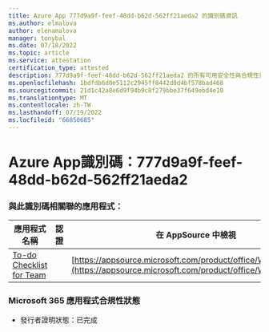 ```yaml
---
title: Azure App 777d9a9f-feef-48dd-b62d-562ff21aeda2 的識別碼資訊
ms.author: elmalova
author: elenamalova
manager: tonybal
ms.date: 07/18/2022
ms.topic: article
ms.service: attestation
certification_type: attested
description: 777d9a9f-feef-48dd-b62d-562ff21aeda2 的所有可用安全性與合規性資訊。
ms.openlocfilehash: 1bdfdb6d0e5112c2945ff8442d0d4bf578bad468
ms.sourcegitcommit: 21d1c42a8e6d9f94b9c8f279bbe37f649ebd4e10
ms.translationtype: MT
ms.contentlocale: zh-TW
ms.lasthandoff: 07/19/2022
ms.locfileid: "66850685"
---
```

# <a name="azure-app-id-777d9a9f-feef-48dd-b62d-562ff21aeda2"></a>Azure App識別碼：777d9a9f-feef-48dd-b62d-562ff21aeda2


### <a name="apps-associated-with-this-id"></a>與此識別碼相關聯的應用程式：
| **應用程式名稱** | **認證** | **在 AppSource 中檢視** |
|--------------|---------------|-----------------------|
| [To-do Checklist for Team](../forward/WA200004362.md) |  | [https://appsource.microsoft.com/product/office/WA200004362](https://appsource.microsoft.com/product/office/WA200004362) |

### <a name="microsoft-365-app-compliance-status"></a>Microsoft 365 應用程式合規性狀態
- 發行者證明狀態：已完成
